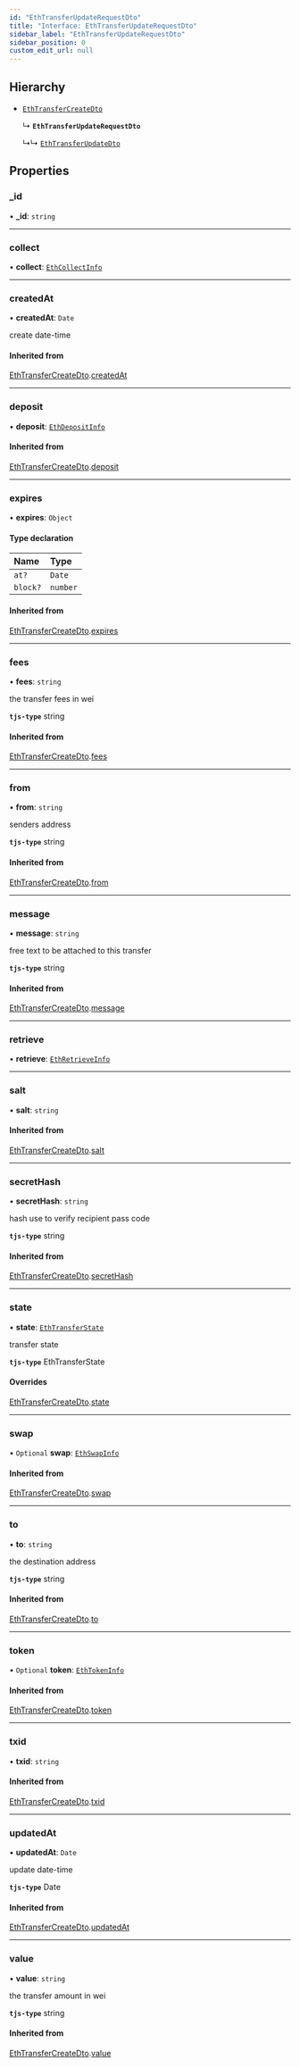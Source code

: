 ```yaml
---
id: "EthTransferUpdateRequestDto"
title: "Interface: EthTransferUpdateRequestDto"
sidebar_label: "EthTransferUpdateRequestDto"
sidebar_position: 0
custom_edit_url: null
---
```


## Hierarchy

- [`EthTransferCreateDto`](EthTransferCreateDto.md)

  ↳ **`EthTransferUpdateRequestDto`**

  ↳↳ [`EthTransferUpdateDto`](EthTransferUpdateDto.md)

## Properties

### \_id

• **\_id**: `string`

___

### collect

• **collect**: [`EthCollectInfo`](EthCollectInfo.md)

___

### createdAt

• **createdAt**: `Date`

create date-time

#### Inherited from

[EthTransferCreateDto](EthTransferCreateDto.md).[createdAt](EthTransferCreateDto.md#createdat)

___

### deposit

• **deposit**: [`EthDepositInfo`](EthDepositInfo.md)

#### Inherited from

[EthTransferCreateDto](EthTransferCreateDto.md).[deposit](EthTransferCreateDto.md#deposit)

___

### expires

• **expires**: `Object`

#### Type declaration

| Name | Type |
| :------ | :------ |
| `at?` | `Date` |
| `block?` | `number` |

#### Inherited from

[EthTransferCreateDto](EthTransferCreateDto.md).[expires](EthTransferCreateDto.md#expires)

___

### fees

• **fees**: `string`

the transfer fees in wei

**`tjs-type`** string

#### Inherited from

[EthTransferCreateDto](EthTransferCreateDto.md).[fees](EthTransferCreateDto.md#fees)

___

### from

• **from**: `string`

senders address

**`tjs-type`** string

#### Inherited from

[EthTransferCreateDto](EthTransferCreateDto.md).[from](EthTransferCreateDto.md#from)

___

### message

• **message**: `string`

free text to be attached to this transfer

**`tjs-type`** string

#### Inherited from

[EthTransferCreateDto](EthTransferCreateDto.md).[message](EthTransferCreateDto.md#message)

___

### retrieve

• **retrieve**: [`EthRetrieveInfo`](EthRetrieveInfo.md)

___

### salt

• **salt**: `string`

#### Inherited from

[EthTransferCreateDto](EthTransferCreateDto.md).[salt](EthTransferCreateDto.md#salt)

___

### secretHash

• **secretHash**: `string`

hash use to verify recipient pass code

**`tjs-type`** string

#### Inherited from

[EthTransferCreateDto](EthTransferCreateDto.md).[secretHash](EthTransferCreateDto.md#secrethash)

___

### state

• **state**: [`EthTransferState`](../modules.md#ethtransferstate)

transfer state

**`tjs-type`** EthTransferState

#### Overrides

[EthTransferCreateDto](EthTransferCreateDto.md).[state](EthTransferCreateDto.md#state)

___

### swap

• `Optional` **swap**: [`EthSwapInfo`](EthSwapInfo.md)

#### Inherited from

[EthTransferCreateDto](EthTransferCreateDto.md).[swap](EthTransferCreateDto.md#swap)

___

### to

• **to**: `string`

the destination address

**`tjs-type`** string

#### Inherited from

[EthTransferCreateDto](EthTransferCreateDto.md).[to](EthTransferCreateDto.md#to)

___

### token

• `Optional` **token**: [`EthTokenInfo`](EthTokenInfo.md)

#### Inherited from

[EthTransferCreateDto](EthTransferCreateDto.md).[token](EthTransferCreateDto.md#token)

___

### txid

• **txid**: `string`

#### Inherited from

[EthTransferCreateDto](EthTransferCreateDto.md).[txid](EthTransferCreateDto.md#txid)

___

### updatedAt

• **updatedAt**: `Date`

update date-time

**`tjs-type`** Date

#### Inherited from

[EthTransferCreateDto](EthTransferCreateDto.md).[updatedAt](EthTransferCreateDto.md#updatedat)

___

### value

• **value**: `string`

the transfer amount in wei

**`tjs-type`** string

#### Inherited from

[EthTransferCreateDto](EthTransferCreateDto.md).[value](EthTransferCreateDto.md#value)
